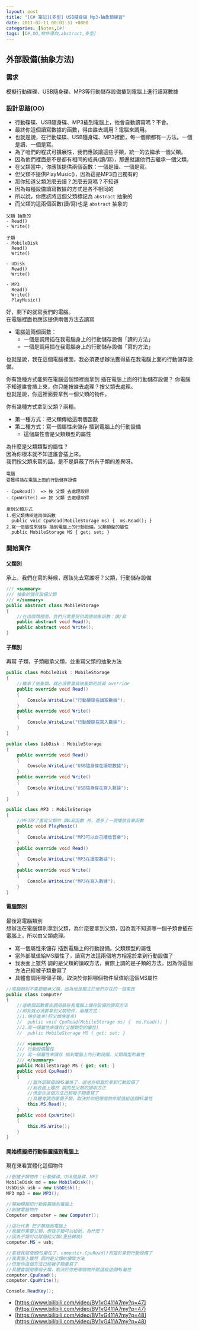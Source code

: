 ```yaml
---
layout: post
title: "[C# 筆記][多型] USB隨身碟 Mp3-抽象類練習"
date: 2011-02-11 00:01:31 +0800
categories: [Notes,C#]
tags: [C#,OO,物件導向,abstract,多型]
---
```


## 外部設備(抽象方法)
### 需求
模擬行動碟碟、USB隨身碟、MP3等行動儲存設備插到電腦上進行讀寫數據

### 設計思路(OO)
- 行動碟碟、USB隨身碟、MP3插到電腦上，他會自動讀寫嗎？不會。
- 最終你這個讀寫數據的函數，得由誰去調用？電腦來調用。
- 也就是說，在行動碟碟、USB隨身碟、MP3裡面，每一個類都有一方法。一個是讀、一個是寫。
- 為了咱們的程式可擴展性，我們應該讓這些子類，統一的去繼承一個父類。
- 因為他們裡面是不是都有相同的成員(讀/寫)，那邊就讓他們去繼承一個父類。
- 在父類當中，你應該提供兩個函數：一個是讀、一個是寫。
- 但父類不提供PlayMusic()，因為這是MP3自己獨有的
- 那你知道父類怎麼去讀？怎麼去寫嗎？不知道
- 因為每種設備讀寫數據的方式是各不相同的
- 所以說，你應該將這個父類標記為 `abstract` 抽象的
- 而父類的這兩個函數(讀/寫)也是 `abstract` 抽象的

```
父類 抽象的
- Read()
- Write()

子類
- MobileDisk
  Read()
  Write()

- UDisk
  Read()
  Write()

- MP3
  Read()
  Write()
  PlayMusic()
```

好，剩下的就寫我們的電腦。  
在電腦裡面也應該提供兩個方法去讀寫  
- 電腦這兩個函數：
    - 一個是調用插在我電腦身上的行動儲存設備「讀的方法」
    - 一個是調用插在我電腦身上的行動儲存設備「寫的方法」
    
也就是說，我在這個電腦裡面，我必須要想辦法獲得插在我電腦上面的行動儲存設備。    

你有幾種方式能夠在電腦這個類裡面拿到 插在電腦上面的行動儲存設備？
你電腦不知道誰會插上來，你只能按誰去處理？按父類去處理。    
也就是說，你這裡面要拿到一個父類的物件。    

你有幾種方式拿到父類？兩種。
- 第一種方式：把父類傳給這兩個函數
- 第二種方式：寫一個屬性來儲存 插到電腦上的行動設備
    - 這個屬性會是父類類型的屬性        

為什麼是父類類型的屬性？    
因為你根本就不知道誰會插上來。  
我們按父類來寫的話，是不是屏蔽了所有子類的差異呀。    

```
電腦
要獲得插在電腦上面的行動儲存設備

- CpuRead()  => 按 父類 去處理取得
- CpuWrite() => 按 父類 去處理取得

拿到父類方式
1.把父類傳給這兩個函數
  public void CpuRead(MobileStorage ms) {  ms.Read(); }
2.寫一個屬性來儲存 插到電腦上的行動設備。父類類型的屬性
  public MobileStorage MS { get; set; }
```     

### 開始實作
#### 父類別
承上，我們在寫的時候，應該先去寫誰呀？父類，行動儲存設備     

```c#
/// <summary>
/// 抽象的儲存設備父類
/// </summary>
public abstract class MobileStorage
{
    //在這個類裡面，我們只需要提供兩個抽象函數：讀/寫
    public abstract void Read();
    public abstract void Write();
}
```
#### 子類別
再寫 子類，子類繼承父類，並重寫父類的抽象方法

```c#
public class MobileDisk : MobileStorage
{
    //繼承了抽象類，就必須要重寫抽象類的成員 override
    public override void Read()
    {
        Console.WriteLine("行動硬碟在讀取數據");
    }
    public override void Write()
    {
        Console.WriteLine("行動硬碟在寫入數據");
    }
}

public class UsbDisk : MobileStorage
{
    public override void Read()
    {
        Console.WriteLine("USB隨身碟在讀取數據");
    }
    public override void Write()
    {
        Console.WriteLine("USB隨身碟在寫入數據");
    }
}

public class MP3 : MobileStorage
{
    //MP3除了重寫父類的 讀&寫函數 外，還多了一個播放音樂函數
    public void PlayMusic()
    {
        Console.WriteLine("MP3可以自己播放音樂");
    }
    public override void Read()
    {
        Console.WriteLine("MP3在讀取數據");
    }
    public override void Write()
    {
        Console.WriteLine("MP3在寫入數據");
    }
}
```
#### 電腦類別
最後寫電腦類別      
想辦法在電腦類別拿到父類，為什麼要拿到父類，因為我不知道哪一個子類會插在電腦上，所以由父類處理。
- 寫一個屬性來儲存 插到電腦上的行動設備。父類類型的屬性
- 當外部賦值給MS屬性了，讀寫方法這兩個地方相當於拿到行動設備了
- 我表面上雖然 調的是父類的讀取方法，實際上調的是子類的方法，因為你這個方法己經被子類重寫了
- 具體會調用哪個子類，取決於你把哪個物件賦值給這個MS屬性

```c#
//電腦類別不需要繼承父類，因為他是獨立於他們存在的一個東西
public class Computer
{
    //這兩個函數要去調用插在我電腦上儲存設備的讀寫方法
    //那我就必須要拿到父類物件，兩種方式：
    //1.傳參進來(把父類傳進來)
    //  public void CpuRead(MobileStorage ms) {  ms.Read(); }
    //2.寫一個屬性來儲存(父類類型的屬性)
    //  public MobileStorage MS { get; set; }

    /// <summary>
    /// 行動設備屬性
    /// 寫一個屬性來儲存 插到電腦上的行動設備。父類類型的屬性
    /// </summary>
    public MobileStorage MS { get; set; }
    public void CpuRead()
    {
        //當外部賦值給MS屬性了，這地方相當於拿到行動設備了
        //我表面上雖然 調的是父類的讀取方法
        //但是你這個方法己經被子類重寫了
        //具體會調用哪個子類，取決於你把哪個物件賦值給這個MS屬性
        this.MS.Read();
    }
    public void CpuWrite()
    {
        this.MS.Write();
    }
}
```
#### 開始模擬把行動裝置插到電腦上
現在來看實體化這個物件

```c#
//創建子類物件：行動碟碟、USB隨身碟、MP3
MobileDisk md = new MobileDisk();
UsbDisk usb = new UsbDisk();
MP3 mp3 = new MP3();

//開始模擬把行動裝置插到電腦上
//創建電腦物件
Computer computer = new Computer();

//這行代表 把子類插到電腦上
//我雖然需要父類，但我子類可以給他，為什麼？
//因為子類可以賦值給父類(里氏轉換)
computer.MS = usb; 

//當我我賦值給MS屬性了，computer.CpuRead()相當於拿到行動設備了
//我表面上雖然 調的是父類的讀取方法
//但是你這個方法己經被子類重寫了
//具體會調用哪個子類，取決於你把哪個物件賦值給這個MS屬性
computer.CpuRead();
computer.CpuWrite();

Console.ReadKey();
```

- [https://www.bilibili.com/video/BV1vG411A7my?p=47](https://www.bilibili.com/video/BV1vG411A7my?p=47)
- [https://www.bilibili.com/video/BV1vG411A7my?p=48](https://www.bilibili.com/video/BV1vG411A7my?p=48)